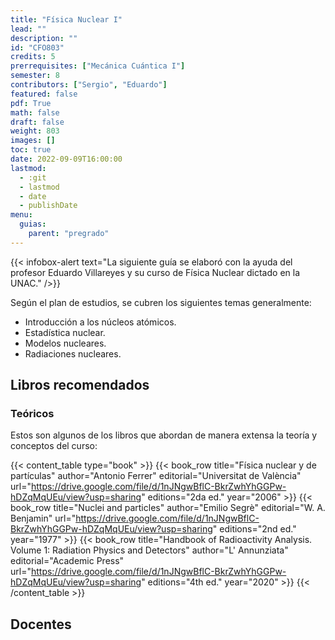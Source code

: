 ```yaml
---
title: "Física Nuclear I"
lead: ""
description: ""
id: "CFO803"
credits: 5
prerrequisites: ["Mecánica Cuántica I"]
semester: 8
contributors: ["Sergio", "Eduardo"]
featured: false
pdf: True
math: false
draft: false
weight: 803
images: []
toc: true
date: 2022-09-09T16:00:00
lastmod:
  - :git
  - lastmod
  - date
  - publishDate
menu:
  guias:
    parent: "pregrado"
---
```


{{< infobox-alert text="La siguiente guía se elaboró con la ayuda del profesor Eduardo Villareyes y su curso de Física Nuclear dictado en la UNAC." />}}

Según el plan de estudios, se cubren los siguientes temas generalmente:

* Introducción a los núcleos atómicos.
* Estadística nuclear.
* Modelos nucleares.
* Radiaciones nucleares.

## Libros recomendados

### Teóricos

Estos son algunos de los libros que abordan de manera extensa la teoría y conceptos del curso:

{{< content_table type="book" >}}
  {{< book_row title="Física nuclear y de partículas" author="Antonio Ferrer" editorial="Universitat de València" url="https://drive.google.com/file/d/1nJNgwBflC-BkrZwhYhGGPw-hDZqMqUEu/view?usp=sharing" editions="2da ed." year="2006" >}}
  {{< book_row title="Nuclei and particles" author="Emilio Segrè" editorial="W. A. Benjamin" url="https://drive.google.com/file/d/1nJNgwBflC-BkrZwhYhGGPw-hDZqMqUEu/view?usp=sharing" editions="2nd ed." year="1977" >}}
  {{< book_row title="Handbook of Radioactivity Analysis. Volume 1: Radiation Physics and Detectors" author="L' Annunziata" editorial="Academic Press" url="https://drive.google.com/file/d/1nJNgwBflC-BkrZwhYhGGPw-hDZqMqUEu/view?usp=sharing" editions="4th ed." year="2020" >}}
{{< /content_table >}}

<!--
## Listas de reproducción

| Nombre   | Autor   | Editorial | Año |
|----------| --------|-----------|-----|
| Nombre 1 | Autor 1 | Editorial | Año |

## Sílabos
-->

## Docentes
